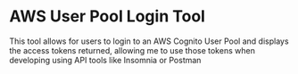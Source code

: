 # AWS User Pool Login Tool

This tool allows for users to login to an AWS Cognito User Pool and displays the access tokens returned, allowing me to use those tokens when developing using API tools like Insomnia or Postman
